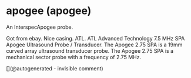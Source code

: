 # apogee (apogee)

An InterspecApogee  probe.

Got from ebay. Nice casing. ATL. ATL Advanced Technology  7.5 MHz  SPA Apogee Ultrasound Probe / Transducer. The Apogee 2.75 SPA is a 19mm curved array ultrasound transducer probe. The Apogee 2.75 SPA is a mechanical sector probe with a frequency of 2.75 MHz.



[](@autogenerated - invisible comment)